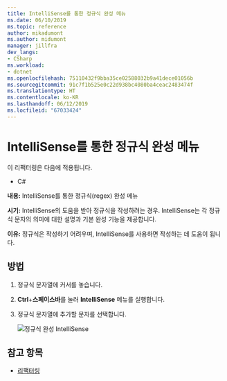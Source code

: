 ```yaml
---
title: IntelliSense를 통한 정규식 완성 메뉴
ms.date: 06/10/2019
ms.topic: reference
author: mikadumont
ms.author: midumont
manager: jillfra
dev_langs:
- CSharp
ms.workload:
- dotnet
ms.openlocfilehash: 75110432f9bba35ce02588032b9a41dece01056b
ms.sourcegitcommit: 91c7f1b525e0c22d938bc4080ba4ceac2483474f
ms.translationtype: HT
ms.contentlocale: ko-KR
ms.lasthandoff: 06/12/2019
ms.locfileid: "67033424"
---
```

# <a name="regex-completion-through-intellisense-menu"></a>IntelliSense를 통한 정규식 완성 메뉴

이 리팩터링은 다음에 적용됩니다.

- C#

**내용:** IntelliSense를 통한 정규식(regex) 완성 메뉴

**시기:** IntelliSense의 도움을 받아 정규식을 작성하려는 경우. IntelliSense는 각 정규식 문자의 의미에 대한 설명과 기본 완성 기능을 제공합니다. 

**이유:** 정규식은 작성하기 어려우며, IntelliSense를 사용하면 작성하는 데 도움이 됩니다.

## <a name="how-to"></a>방법

1. 정규식 문자열에 커서를 놓습니다.
2. **Ctrl**+**스페이스바**를 눌러 **IntelliSense** 메뉴를 실행합니다.
3. 정규식 문자열에 추가할 문자를 선택합니다.

   ![정규식 완성 IntelliSense](../media/regex-completion-intellisense.png)

## <a name="see-also"></a>참고 항목

- [리팩터링](../refactoring-in-visual-studio.md)
